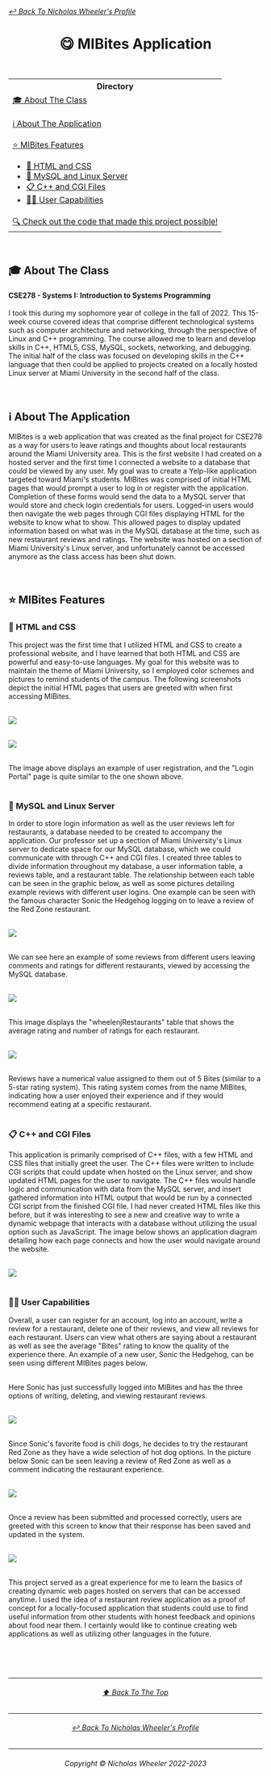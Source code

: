 <h6 >
	<a href="https://github.com/NicholasJWheeler">↩ Back To Nicholas Wheeler's Profile</a>
</h6>

<h1 align="center">😋 MIBites Application</h1><br>
<table align="center">
	<tr>
		<th>
			Directory
		</th>
	</tr>
	<tr>
		<td>
			<a href="#-about-the-class">🎓  About The Class</a><br><br>
			<a href="#%E2%84%B9-about-the-application">ℹ About The Application</a><br><br>
			<a href="#-mibites-features">⭐ MIBites Features</a>
			<ul>
        <li><a href="#-html-and-css">🔩 HTML and CSS</a></li>
        <li><a href="#-mysql-and-linux-server">💽 MySQL and Linux Server</a></li>
        <li><a href="#-c-and-cgi-files">📋 C++ and CGI Files</a></li>
				<li><a href="#-user-capabilities">👨‍💻 User Capabilities</a></li>
			</ul>
		</td>
  	</tr>
	<tr>
		<td align="center">
			<a href="https://vscode.dev/github.com/NicholasJWheeler/MIBites">🔍 Check out the code that made this project possible!</a>
		</td>
	</tr>
</table><br>

## 🎓 About The Class
#### CSE278 - Systems I: Introduction to Systems Programming
I took this during my sophomore year of college in the fall of 2022. This 15-week course covered ideas that comprise different technological systems such as computer architecture and networking, through the perspective of Linux and C++ programming. The course allowed me to learn and develop skills in C++, HTML5, CSS, MySQL, sockets, networking, and debugging. The initial half of the class was focused on developing skills in the C++ language that then could be applied to projects created on a locally hosted Linux server at Miami University in the second half of the class.
<br><br><br>

## ℹ About The Application
MIBites is a web application that was created as the final project for CSE278 as a way for users to leave ratings and thoughts about local restaurants around the Miami University area. This is the first website I had created on a hosted server and the first time I connected a website to a database that could be viewed by any user. My goal was to create a Yelp-like application targeted toward Miami's students. MIBites was comprised of initial HTML pages that would prompt a user to log in or register with the application. Completion of these forms would send the data to a MySQL server that would store and check login credentials for users. Logged-in users would then navigate the web pages through CGI files displaying HTML for the website to know what to show. This allowed pages to display updated information based on what was in the MySQL database at the time, such as new restaurant reviews and ratings. The website was hosted on a section of Miami University's Linux server, and unfortunately cannot be accessed anymore as the class access has been shut down. 
<br><br><br>

## ⭐ MIBites Features
### 🔩 HTML and CSS
This project was the first time that I utilized HTML and CSS to create a professional website, and I have learned that both HTML and CSS are powerful and easy-to-use languages. My goal for this website was to maintain the theme of Miami University, so I employed color schemes and pictures to remind students of the campus. The following screenshots depict the initial HTML pages that users are greeted with when first accessing MIBites.<br><br>

![](https://github.com/NicholasJWheeler/MIBites/blob/main/Images/indexPage.png?raw=true)
<br><br>

![](https://github.com/NicholasJWheeler/MIBites/blob/main/Images/githubRegistration.png?raw=true)
<br><br>

The image above displays an example of user registration, and the "Login Portal" page is quite similar to the one shown above.
<br><br>

### 💽 MySQL and Linux Server
In order to store login information as well as the user reviews left for restaurants, a database needed to be created to accompany the application. Our professor set up a section of Miami University's Linux server to dedicate space for our MySQL database, which we could communicate with through C++ and CGI files. I created three tables to divide information throughout my database, a user information table, a reviews table, and a restaurant table. The relationship between each table can be seen in the graphic below, as well as some pictures detailing example reviews with different user logins. One example can be seen with the famous character Sonic the Hedgehog logging on to leave a review of the Red Zone restaurant.
<br><br>

![](https://github.com/NicholasJWheeler/MIBites/blob/main/Images/FINALdatabaseLinks.png?raw=true)
<br><br>

We can see here an example of some reviews from different users leaving comments and ratings for different restaurants, viewed by accessing the MySQL database.
<br><br>

![](https://github.com/NicholasJWheeler/MIBites/blob/main/Images/UpdatedReviewMySQL.png?raw=true)
<br><br>

This image displays the "wheelenjRestaurants" table that shows the average rating and number of ratings for each restaurant.
<br><br>

![](https://github.com/NicholasJWheeler/MIBites/blob/main/Images/UpdatedRestaurantRating.png?raw=true)
<br><br>

Reviews have a numerical value assigned to them out of 5 Bites (similar to a 5-star rating system). This rating system comes from the name MIBites, indicating how a user enjoyed their experience and if they would recommend eating at a specific restaurant.
<br><br>

### 📋 C++ and CGI Files
This application is primarily comprised of C++ files, with a few HTML and CSS files that initially greet the user. The C++ files were written to include CGI scripts that could update when hosted on the Linux server, and show updated HTML pages for the user to navigate. The C++ files would handle logic and communication with data from the MySQL server, and insert gathered information into HTML output that would be run by a connected CGI script from the finished CGI file. I had never created HTML files like this before, but it was interesting to see a new and creative way to write a dynamic webpage that interacts with a database without utilizing the usual option such as JavaScript. The image below shows an application diagram detailing how each page connects and how the user would navigate around the website.
<br><br>

![](https://github.com/NicholasJWheeler/MIBites/blob/main/Images/FINALwebsiteLayout.png?raw=true)
<br><br>

### 👨‍💻 User Capabilities
Overall, a user can register for an account, log into an account, write a review for a restaurant, delete one of their reviews, and view all reviews for each restaurant. Users can view what others are saying about a restaurant as well as see the average "Bites" rating to know the quality of the experience there. An example of a new user, Sonic the Hedgehog, can be seen using different MIBites pages below.<br><br>

Here Sonic has just successfully logged into MIBites and has the three options of writing, deleting, and viewing restaurant reviews.<br><br>

![](https://github.com/NicholasJWheeler/MIBites/blob/main/Images/exampleLogin.png?raw=true)
<br><br>

Since Sonic's favorite food is chili dogs, he decides to try the restaurant Red Zone as they have a wide selection of hot dog options. In the picture below Sonic can be seen leaving a review of Red Zone as well as a comment indicating the restaurant experience.<br><br>

![](https://github.com/NicholasJWheeler/MIBites/blob/main/Images/exampleReview.png?raw=true)
<br><br>

Once a review has been submitted and processed correctly, users are greeted with this screen to know that their response has been saved and updated in the system.
<br><br>

![](https://github.com/NicholasJWheeler/MIBites/blob/main/Images/SuccessfulReview.png?raw=true)
<br><br>

This project served as a great experience for me to learn the basics of creating dynamic web pages hosted on servers that can be accessed anytime. I used the idea of a restaurant review application as a proof of concept for a locally-focused application that students could use to find useful information from other students with honest feedback and opinions about food near them. I certainly would like to continue creating web applications as well as utilizing other languages in the future.

<br><br><br>

- - - -
<h6 align="center">
	<a align="center" href="#-back-to-nicholas-wheelers-profile">⬆ Back To The Top </a>
</h6>

- - - -

<h6 align="center">
	<a href="https://github.com/NicholasJWheeler">↩ Back To Nicholas Wheeler's Profile</a>
</h6>

- - - -

<h6 align="center">
  Copyright © Nicholas Wheeler 2022-2023
</h6>





